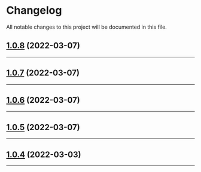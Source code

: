 <!--- BEGIN HEADER -->
# Changelog

All notable changes to this project will be documented in this file.
<!--- END HEADER -->

## [1.0.8](https://github.com/yago-cms/form/compare/v1.0.7...v1.0.8) (2022-03-07)

---

## [1.0.7](https://github.com/yago-cms/form/compare/v1.0.6...v1.0.7) (2022-03-07)

---

## [1.0.6](https://github.com/yago-cms/form/compare/v1.0.5...v1.0.6) (2022-03-07)

---

## [1.0.5](https://github.com/yago-cms/form/compare/v1.0.4...v1.0.5) (2022-03-07)

---

## [1.0.4](https://github.com/yago-cms/form/compare/v1.0.3...v1.0.4) (2022-03-03)

---

